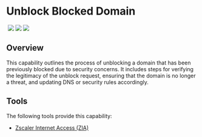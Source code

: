 # Unblock Blocked Domain
&nbsp;![](https://img.shields.io/badge/ID-C5102-blue)&nbsp;![](https://img.shields.io/badge/Phase-Recovery_%28P0005%29-blue)&nbsp;![](https://img.shields.io/badge/Category-Network-blue)
## Overview
This capability outlines the process of unblocking a domain that has been previously blocked due to security concerns. It includes steps for verifying the legitimacy of the unblock request, ensuring that the domain is no longer a threat, and updating DNS or security rules accordingly.

## Tools
The following tools provide this capability:

- [Zscaler Internet Access (ZIA)](../tool/zscaler-zia/C5102.md)